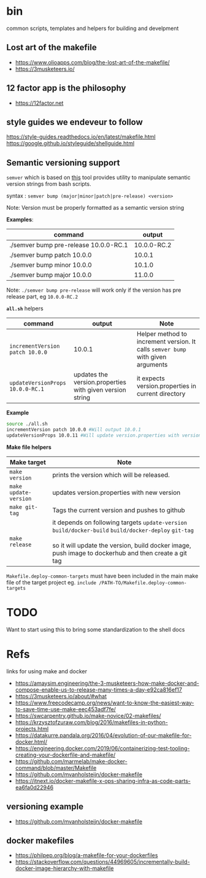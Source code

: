 # bin
common scripts, templates and helpers for building and develpment

## Lost art of the makefile

- https://www.olioapps.com/blog/the-lost-art-of-the-makefile/
- https://3musketeers.io/

## 12 factor app is the philosophy
- https://12factor.net

## style guides we endeveur to follow

https://style-guides.readthedocs.io/en/latest/makefile.html
https://google.github.io/styleguide/shellguide.html

## Semantic versioning support
`semver` which is based on [this](https://github.com/fsaintjacques/semver-tool) tool provides utility
to manipulate semantic version strings from bash scripts.

syntax : `semver bump (major|minor|patch|pre-release) <version>`

Note: Version must be properly formatted as a semantic version string


**Examples**: 

| command  | output |
| ------------- | ------------- |
|./semver bump pre-release 10.0.0-RC.1 | 10.0.0-RC.2 |
|./semver bump patch 10.0.0| 10.0.1 |
|./semver bump minor 10.0.0| 10.1.0 |
|./semver bump major 10.0.0 | 11.0.0 |


Note: `./semver bump pre-release` will work only if the version has pre release part, eg `10.0.0-RC.2`

**`all.sh`** helpers

| command  | output | Note |
| ------------- | ------------- |----- |
|`incrementVersion patch 10.0.0` | 10.0.1| Helper method to increment version. It calls `semver bump` with given arguments
|`updateVersionProps 10.0.0-RC.1` | updates the version.properties with given version string | it expects version.properties in current directory|


**Example**

```bash
source ./all.sh
incrementVersion patch 10.0.0 #Will output 10.0.1
updateVersionProps 10.0.11 #Will update version.properties with version=10.0.11
```

**Make file helpers**

| Make target  |  Note |
| ------------- | ----- |
| `make version` | prints the version which will be released. |
| `make update-version` | updates version.properties with new version |
| `make git-tag` | Tags the current version and pushes to github |
| `make release` | it depends on following targets `update-version` `build/docker-build` `build/docker-deploy` `git-tag` <br/><br/> so it will update the version, build docker image, push image to dockerhub and then create a git tag 


`Makefile.deploy-common-targets` must have been included in the main make file of the target project
eg. `include /PATH-TO/Makefile.deploy-common-targets`


# TODO
Want to start using this to bring some standardization to the shell docs

# Refs

links for using make and docker
- https://amaysim.engineering/the-3-musketeers-how-make-docker-and-compose-enable-us-to-release-many-times-a-day-e92ca816ef17
- https://3musketeers.io/about/#what
- https://www.freecodecamp.org/news/want-to-know-the-easiest-way-to-save-time-use-make-eec453adf7fe/
- https://swcarpentry.github.io/make-novice/02-makefiles/
- https://krzysztofzuraw.com/blog/2016/makefiles-in-python-projects.html
- https://datakurre.pandala.org/2016/04/evolution-of-our-makefile-for-docker.html/
- https://engineering.docker.com/2019/06/containerizing-test-tooling-creating-your-dockerfile-and-makefile/
- https://github.com/marmelab/make-docker-command/blob/master/Makefile
- https://github.com/mvanholsteijn/docker-makefile
- https://itnext.io/docker-makefile-x-ops-sharing-infra-as-code-parts-ea6fa0d22946

## versioning example

- https://github.com/mvanholsteijn/docker-makefile

## docker makefiles
- https://philpep.org/blog/a-makefile-for-your-dockerfiles
- https://stackoverflow.com/questions/44969605/incrementally-build-docker-image-hierarchy-with-makefile
